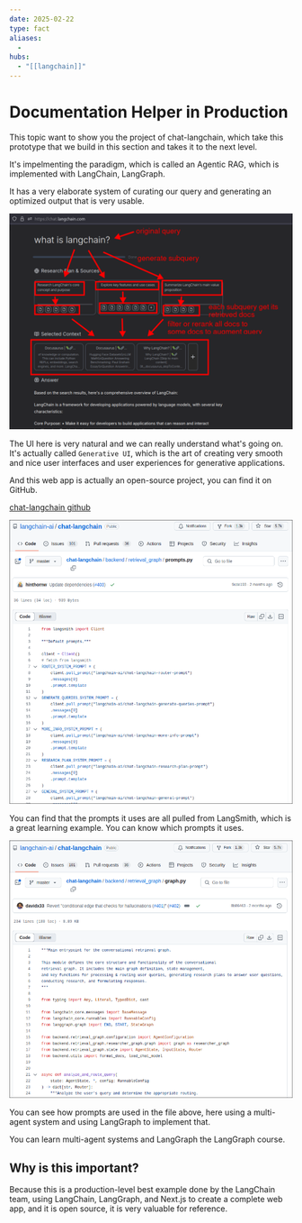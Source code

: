 ```yaml
---
date: 2025-02-22
type: fact
aliases:
  -
hubs:
  - "[[langchain]]"
---
```


# Documentation Helper in Production

This topic want to show you the project of chat-langchain, which take this prototype that we build in this section and takes it to the next level.

It's impelmenting the paradigm, which is called an Agentic RAG, which is implemented with LangChain, LangGraph.

It has a very elaborate system of curating our query and generating an optimized output that is very usable.

![chat-langchain-flow.png](../assets/imgs/chat-langchain-flow.png)

The UI here is very natural and we can really understand what's going on. It's actually called `Generative UI`, which is the art of creating very smooth and nice user interfaces and user experiences for generative applications.

And this web app is actually an open-source project, you can find it on GitHub.

[chat-langchain github](https://github.com/langchain-ai/chat-langchain)

![prompt-backend-pull.png](../assets/imgs/prompt-backend-pull.png)

You can find that the prompts it uses are all pulled from LangSmith, which is a great learning example. You can know which prompts it uses.

![lang-graph-multi-agent.png](assets/imgs/lang-graph-multi-agent.png)

You can see how prompts are used in the file above, here using a multi-agent system and using LangGraph to implement that.

You can learn multi-agent systems and LangGraph the LangGraph course.


## Why is this important?

Because this is a production-level best example done by the LangChain team, using LangChain, LangGraph, and Next.js to create a complete web app, and it is open source, it is very valuable for reference.




